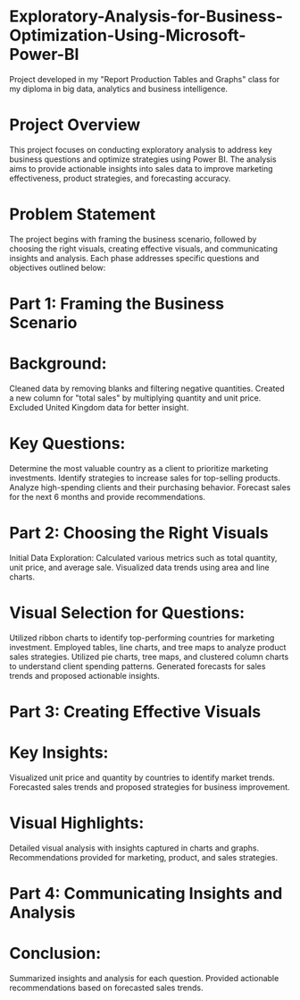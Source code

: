 # Exploratory-Analysis-for-Business-Optimization-Using-Microsoft-Power-BI
Project developed in my "Report Production Tables and Graphs" class for my diploma in big data, analytics and business intelligence. 

# Project Overview
This project focuses on conducting exploratory analysis to address key business questions and optimize strategies using Power BI. The analysis aims to provide actionable insights into sales data to improve marketing effectiveness, product strategies, and forecasting accuracy.

# Problem Statement
The project begins with framing the business scenario, followed by choosing the right visuals, creating effective visuals, and communicating insights and analysis. Each phase addresses specific questions and objectives outlined below:

# Part 1: Framing the Business Scenario

# Background:
Cleaned data by removing blanks and filtering negative quantities.
Created a new column for "total sales" by multiplying quantity and unit price.
Excluded United Kingdom data for better insight.

# Key Questions:
Determine the most valuable country as a client to prioritize marketing investments.
Identify strategies to increase sales for top-selling products.
Analyze high-spending clients and their purchasing behavior.
Forecast sales for the next 6 months and provide recommendations.

# Part 2: Choosing the Right Visuals
Initial Data Exploration:
Calculated various metrics such as total quantity, unit price, and average sale.
Visualized data trends using area and line charts.

# Visual Selection for Questions:
Utilized ribbon charts to identify top-performing countries for marketing investment.
Employed tables, line charts, and tree maps to analyze product sales strategies.
Utilized pie charts, tree maps, and clustered column charts to understand client spending patterns.
Generated forecasts for sales trends and proposed actionable insights.

# Part 3: Creating Effective Visuals

# Key Insights:
Visualized unit price and quantity by countries to identify market trends.
Forecasted sales trends and proposed strategies for business improvement.

# Visual Highlights:
Detailed visual analysis with insights captured in charts and graphs.
Recommendations provided for marketing, product, and sales strategies.

# Part 4: Communicating Insights and Analysis

# Conclusion:
Summarized insights and analysis for each question.
Provided actionable recommendations based on forecasted sales trends.
